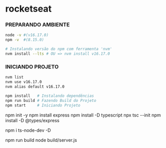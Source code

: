 # rocketseat

### PREPARANDO AMBIENTE
```sh
node -v #(v16.17.0)
npm -v  #(8.15.0)

# Instalando versão do npm com ferramenta 'nvm'
nvm install --lts # OU => nvm install v16.17.0
```

### INICIANDO PROJETO
```sh
nvm list
nvm use v16.17.0
nvm alias default v16.17.0

npm install   # Instalando dependências 
npm run build # Fazendo Build do Projeto
npm start     # Iniciando Projeto
```



npm init -y
npm install express
npm install -D typescript
npx tsc --init
npm install -D @types/express

npm i ts-node-dev -D


npm run build
node build/server.js


